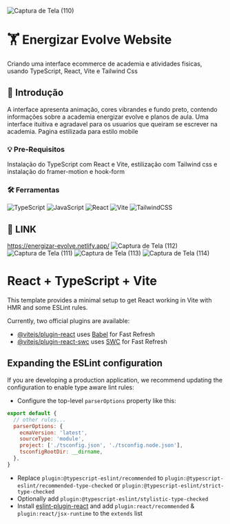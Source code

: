 ![Captura de Tela (110)](https://github.com/PauloAquarius0299/gym-typescript-project/assets/114706743/c4a79bf5-5b66-4eed-8bd5-bd5767b48ddc)

# 🏋️ Energizar Evolve Website
Criando uma interface ecommerce de academia e atividades fisicas, usando TypeScript, React, Vite e Tailwind Css
## 💪 Introdução 
A interface apresenta animação, cores vibrandes e fundo preto, contendo informações sobre a academia energizar evolve e planos de aula. Uma interface ituitiva e agradavel para os usuarios que queiram se escrever na academia. Pagina estilizada para estilo mobile
### 💡 Pre-Requisitos
Instalação do TypeScript com React e Vite, estilização com Tailwind css e instalação do framer-motion e hook-form
### 🛠️ Ferramentas
![TypeScript](https://img.shields.io/badge/typescript-%23007ACC.svg?style=for-the-badge&logo=typescript&logoColor=white)
![JavaScript](https://img.shields.io/badge/javascript-%23323330.svg?style=for-the-badge&logo=javascript&logoColor=%23F7DF1E)
![React](https://img.shields.io/badge/react-%2320232a.svg?style=for-the-badge&logo=react&logoColor=%2361DAFB)
![Vite](https://img.shields.io/badge/vite-%23646CFF.svg?style=for-the-badge&logo=vite&logoColor=white)
![TailwindCSS](https://img.shields.io/badge/tailwindcss-%2338B2AC.svg?style=for-the-badge&logo=tailwind-css&logoColor=white)
## 🏃 LINK
https://energizar-evolve.netlify.app/
![Captura de Tela (112)](https://github.com/PauloAquarius0299/gym-typescript-project/assets/114706743/55e560e1-2091-4865-b7e1-28ee40247a23)
![Captura de Tela (111)](https://github.com/PauloAquarius0299/gym-typescript-project/assets/114706743/b7eb9924-0074-4a37-9f2f-8288ac42605a)
![Captura de Tela (113)](https://github.com/PauloAquarius0299/gym-typescript-project/assets/114706743/e57ac75b-4522-40c2-8252-e4e321e64af8)
![Captura de Tela (114)](https://github.com/PauloAquarius0299/gym-typescript-project/assets/114706743/cf04ca57-7ce8-49f5-bb5d-feae81b14b20)


# React + TypeScript + Vite

This template provides a minimal setup to get React working in Vite with HMR and some ESLint rules.

Currently, two official plugins are available:

- [@vitejs/plugin-react](https://github.com/vitejs/vite-plugin-react/blob/main/packages/plugin-react/README.md) uses [Babel](https://babeljs.io/) for Fast Refresh
- [@vitejs/plugin-react-swc](https://github.com/vitejs/vite-plugin-react-swc) uses [SWC](https://swc.rs/) for Fast Refresh

## Expanding the ESLint configuration

If you are developing a production application, we recommend updating the configuration to enable type aware lint rules:

- Configure the top-level `parserOptions` property like this:

```js
export default {
  // other rules...
  parserOptions: {
    ecmaVersion: 'latest',
    sourceType: 'module',
    project: ['./tsconfig.json', './tsconfig.node.json'],
    tsconfigRootDir: __dirname,
  },
}
```

- Replace `plugin:@typescript-eslint/recommended` to `plugin:@typescript-eslint/recommended-type-checked` or `plugin:@typescript-eslint/strict-type-checked`
- Optionally add `plugin:@typescript-eslint/stylistic-type-checked`
- Install [eslint-plugin-react](https://github.com/jsx-eslint/eslint-plugin-react) and add `plugin:react/recommended` & `plugin:react/jsx-runtime` to the `extends` list
